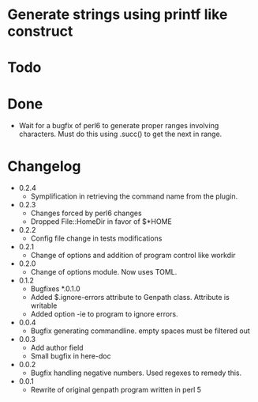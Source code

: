 # Generate strings using printf like construct

# Todo

# Done
* Wait for a bugfix of perl6 to generate proper ranges involving characters. Must do this using .succ() to get the next in range.

# Changelog

* 0.2.4
  * Symplification in retrieving the command name from the plugin.
* 0.2.3
  * Changes forced by perl6 changes
  * Dropped File::HomeDir in favor of $*HOME
* 0.2.2
  * Config file change in tests modifications
* 0.2.1
  * Change of options and addition of program control like workdir
* 0.2.0
  * Change of options module. Now uses TOML.
* 0.1.2
  * Bugfixes
*.0.1.0
  * Added $.ignore-errors attribute to Genpath class. Attribute is writable
  * Added option -ie to program to ignore errors.
* 0.0.4
  * Bugfix generating commandline. empty spaces must be filtered out
* 0.0.3
  * Add author field
  * Small bugfix in here-doc
* 0.0.2
  * Bugfix handling negative numbers. Used regexes to remedy this.
* 0.0.1
  * Rewrite of original genpath program written in perl 5
